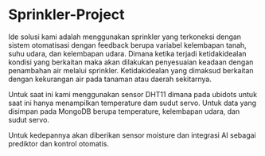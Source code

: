 # Sprinkler-Project
 
Ide solusi kami adalah menggunakan sprinkler yang terkoneksi dengan sistem otomatisasi dengan feedback berupa variabel kelembapan tanah, suhu udara, dan kelembapan udara. Dimana ketika terjadi ketidakidealan kondisi yang berkaitan maka akan dilakukan penyesuaian keadaan dengan penambahan air melalui sprinkler. Ketidakidealan yang dimaksud berkaitan dengan kekurangan air pada tanaman atau daerah sekitarnya.​

Untuk saat ini kami menggunakan sensor DHT11 dimana pada ubidots untuk saat ini hanya menampilkan temperature dam sudut servo. Untuk data yang disimpan pada MongoDB berupa temperature, kelembapan udara, dan sudut servo.

Untuk kedepannya akan diberikan sensor moisture dan integrasi AI sebagai prediktor dan kontrol otomatis.
